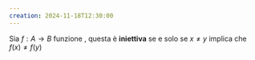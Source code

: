 ```yaml
---
creation: 2024-11-18T12:30:00
---
```

Sia $f: A\to B$ funzione , questa è **iniettiva** se e solo se $x \neq y$ implica che $f(x)\neq f(y)$